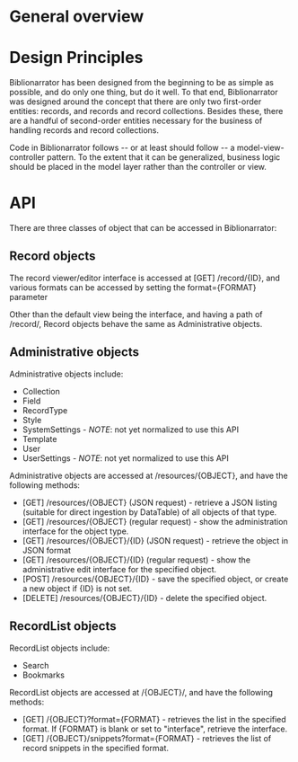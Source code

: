 General overview
================


Design Principles
=================

Biblionarrator has been designed from the beginning to be as simple as
possible, and do only one thing, but do it well. To that end, Biblionarrator
was designed around the concept that there are only two first-order entities:
records, and records and record collections. Besides these, there are a handful
of second-order entities necessary for the business of handling records and
record collections.

Code in Biblionarrator follows -- or at least should follow -- a
model-view-controller pattern. To the extent that it can be generalized,
business logic should be placed in the model layer rather than the controller or
view.


API
===

There are three classes of object that can be accessed in Biblionarrator:

Record objects
-------------

The record viewer/editor interface is accessed at [GET] /record/{ID}, and various
formats can be accessed by setting the format={FORMAT} parameter

Other than the default view being the interface, and having a path of /record/,
Record objects behave the same as Administrative objects.

Administrative objects
---------------------

Administrative objects include:

* Collection
* Field
* RecordType
* Style
* SystemSettings - *NOTE*: not yet normalized to use this API
* Template
* User
* UserSettings - *NOTE*: not yet normalized to use this API


Administrative objects are accessed at /resources/{OBJECT}, and have
the following methods:

* [GET] /resources/{OBJECT} (JSON request) - retrieve a JSON listing (suitable
  for direct ingestion by DataTable) of all objects of that type.
* [GET] /resources/{OBJECT} (regular request) - show the administration interface
  for the object type.
* [GET] /resources/{OBJECT}/{ID} (JSON request) - retrieve the object in JSON
  format
* [GET] /resources/{OBJECT}/{ID} (regular request) - show the administrative edit
  interface for the specified object.
* [POST] /resources/{OBJECT}/{ID} - save the specified object, or create a new
  object if {ID} is not set.
* [DELETE] /resources/{OBJECT}/{ID} - delete the specified object.

RecordList objects
-----------------

RecordList objects include:

* Search
* Bookmarks

RecordList objects are accessed at /{OBJECT}/, and have the following methods:

* [GET] /{OBJECT}?format={FORMAT} - retrieves the list in the specified format.
  If {FORMAT} is blank or set to "interface", retrieve the interface.
* [GET] /{OBJECT}/snippets?format={FORMAT} - retrieves the list of record
  snippets in the specified format.

